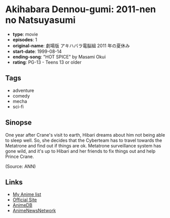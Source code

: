 # Akihabara Dennou-gumi: 2011-nen no Natsuyasumi

-   **type**: movie
-   **episodes**: 1
-   **original-name**: 劇場版 アキハバラ電脳組 2011 年の夏休み
-   **start-date**: 1999-08-14
-   **ending-song**: "HOT SPICE" by Masami Okui
-   **rating**: PG-13 - Teens 13 or older

## Tags

-   adventure
-   comedy
-   mecha
-   sci-fi

## Sinopse

One year after Crane's visit to earth, Hibari dreams about him not being able to sleep well. So, she decides that the Cyberteam has to travel towards the Metatrone and find out if things are ok. Metatrone surveillance system has gone wild, and it's up to Hibari and her friends to fix things out and help Prince Crane.

(Source: ANN)

## Links

-   [My Anime list](https://myanimelist.net/anime/2289/Akihabara_Dennou-gumi__2011-nen_no_Natsuyasumi)
-   [Official Site](http://www.production-ig.co.jp/contents/works_sp/0660_/index.html)
-   [AnimeDB](http://anidb.info/perl-bin/animedb.pl?show=anime&aid=2731)
-   [AnimeNewsNetwork](http://www.animenewsnetwork.com/encyclopedia/anime.php?id=2488)
